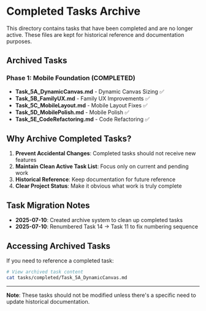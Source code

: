 # Completed Tasks Archive

This directory contains tasks that have been completed and are no longer active. These files are kept for historical reference and documentation purposes.

## Archived Tasks

### Phase 1: Mobile Foundation (COMPLETED)
- **Task_5A_DynamicCanvas.md** - Dynamic Canvas Sizing ✅ 
- **Task_5B_FamilyUX.md** - Family UX Improvements ✅
- **Task_5C_MobileLayout.md** - Mobile Layout Fixes ✅  
- **Task_5D_MobilePolish.md** - Mobile Polish ✅
- **Task_5E_CodeRefactoring.md** - Code Refactoring ✅

## Why Archive Completed Tasks?

1. **Prevent Accidental Changes**: Completed tasks should not receive new features
2. **Maintain Clean Active Task List**: Focus only on current and pending work
3. **Historical Reference**: Keep documentation for future reference
4. **Clear Project Status**: Make it obvious what work is truly complete

## Task Migration Notes

- **2025-07-10**: Created archive system to clean up completed tasks
- **2025-07-10**: Renumbered Task 14 → Task 11 to fix numbering sequence

## Accessing Archived Tasks

If you need to reference a completed task:
```bash
# View archived task content
cat tasks/completed/Task_5A_DynamicCanvas.md
```

---

**Note**: These tasks should not be modified unless there's a specific need to update historical documentation.
